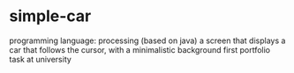 # simple-car
programming language: processing (based on java)
a screen that displays a car that follows the cursor, with a minimalistic background
first portfolio task at university
